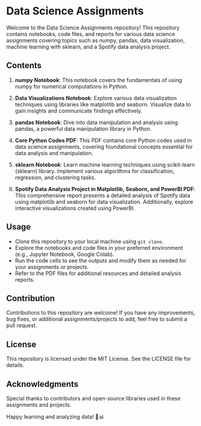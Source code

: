 # Data Science Assignments

Welcome to the Data Science Assignments repository! This repository contains notebooks, code files, and reports for various data science assignments covering topics such as numpy, pandas, data visualization, machine learning with sklearn, and a Spotify data analysis project.

## Contents

1. **numpy Notebook**: This notebook covers the fundamentals of using numpy for numerical computations in Python.

2. **Data Visualizations Notebook**: Explore various data visualization techniques using libraries like matplotlib and seaborn. Visualize data to gain insights and communicate findings effectively.

3. **pandas Notebook**: Dive into data manipulation and analysis using pandas, a powerful data manipulation library in Python.

4. **Core Python Codes PDF**: This PDF contains core Python codes used in data science assignments, covering foundational concepts essential for data analysis and manipulation.

5. **sklearn Notebook**: Learn machine learning techniques using scikit-learn (sklearn) library. Implement various algorithms for classification, regression, and clustering tasks.

6. **Spotify Data Analysis Project in Matplotlib, Seaborn, and PowerBI PDF**: This comprehensive report presents a detailed analysis of Spotify data using matplotlib and seaborn for data visualization. Additionally, explore interactive visualizations created using PowerBI.

## Usage

- Clone this repository to your local machine using `git clone`.
- Explore the notebooks and code files in your preferred environment (e.g., Jupyter Notebook, Google Colab).
- Run the code cells to see the outputs and modify them as needed for your assignments or projects.
- Refer to the PDF files for additional resources and detailed analysis reports.

## Contribution

Contributions to this repository are welcome! If you have any improvements, bug fixes, or additional assignments/projects to add, feel free to submit a pull request.

## License

This repository is licensed under the MIT License. See the LICENSE file for details.

## Acknowledgments

Special thanks to contributors and open-source libraries used in these assignments and projects.

Happy learning and analyzing data! 🚀📊
